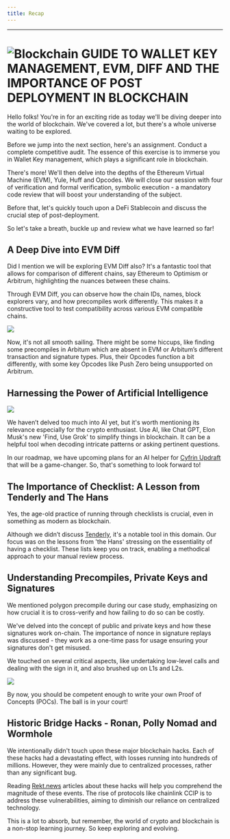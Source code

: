 ```yaml
---
title: Recap
---
```




---

# ![Blockchain](https://images.unsplash.com/photo-1560185004-65a33335a867?ixid=MnwxMjA3fDB8MHxwaG90by1wYWdlfHx8fGVufDB8fHx8) GUIDE TO WALLET KEY MANAGEMENT, EVM, DIFF AND THE IMPORTANCE OF POST DEPLOYMENT IN BLOCKCHAIN

Hello folks! You're in for an exciting ride as today we'll be diving deeper into the world of blockchain. We've covered a lot, but there's a whole universe waiting to be explored.

Before we jump into the next section, here's an assignment. Conduct a complete competitive audit. The essence of this exercise is to immerse you in Wallet Key management, which plays a significant role in blockchain.

There's more! We'll then delve into the depths of the Ethereum Virtual Machine (EVM), Yule, Huff and Opcodes. We will close our session with four of verification and formal verification, symbolic execution - a mandatory code review that will boost your understanding of the subject.

Before that, let's quickly touch upon a DeFi Stablecoin and discuss the crucial step of post-deployment.

So let's take a breath, buckle up and review what we have learned so far!

## A Deep Dive into EVM Diff

Did I mention we will be exploring EVM Diff also? It's a fantastic tool that allows for comparison of different chains, say Ethereum to Optimism or Arbitrum, highlighting the nuances between these chains.

Through EVM Diff, you can observe how the chain IDs, names, block explorers vary, and how precompiles work differently. This makes it a constructive tool to test compatibility across various EVM compatible chains.

![](https://cdn.videotap.com/d3RNbllZQnlENKKuA1Rp-72.28.png)

Now, it's not all smooth sailing. There might be some hiccups, like finding some precompiles in Arbitum which are absent in EVM or Arbitum’s different transaction and signature types. Plus, their Opcodes function a bit differently, with some key Opcodes like Push Zero being unsupported on Arbitrum.

## Harnessing the Power of Artificial Intelligence

![](https://cdn.videotap.com/swSuUGyJFrnTQu8g4kzs-104.41.png)

We haven’t delved too much into AI yet, but it's worth mentioning its relevance especially for the crypto enthusiast. Use AI, like Chat GPT, Elon Musk's new 'Find, Use Grok' to simplify things in blockchain. It can be a helpful tool when decoding intricate patterns or asking pertinent questions.

In our roadmap, we have upcoming plans for an AI helper for [Cyfrin Updraft](https://updraft.cyfrin.io) that will be a game-changer. So, that's something to look forward to!

## The Importance of Checklist: A Lesson from Tenderly and The Hans

Yes, the age-old practice of running through checklists is crucial, even in something as modern as blockchain.

Although we didn’t discuss [Tenderly](https://tenderly.co/), it's a notable tool in this domain. Our focus was on the lessons from 'the Hans' stressing on the essentiality of having a checklist. These lists keep you on track, enabling a methodical approach to your manual review process.

## Understanding Precompiles, Private Keys and Signatures

We mentioned polygon precompile during our case study, emphasizing on how crucial it is to cross-verify and how failing to do so can be costly.

We've delved into the concept of public and private keys and how these signatures work on-chain. The importance of nonce in signature replays was discussed - they work as a one-time pass for usage ensuring your signatures don't get misused.

We touched on several critical aspects, like undertaking low-level calls and dealing with the sign in it, and also brushed up on L1s and L2s.

![](https://cdn.videotap.com/wx8Rvhp7nAsmP3hocQLb-200.78.png)

By now, you should be competent enough to write your own Proof of Concepts (POCs). The ball is in your court!

## Historic Bridge Hacks - Ronan, Polly Nomad and Wormhole

We intentionally didn't touch upon these major blockchain hacks. Each of these hacks had a devastating effect, with losses running into hundreds of millions. However, they were mainly due to centralized processes, rather than any significant bug.

Reading [Rekt.news](https://www.rekt.news/) articles about these hacks will help you comprehend the magnitude of these events. The rise of protocols like chainlink CCIP is to address these vulnerabilities, aiming to diminish our reliance on centralized technology.

This is a lot to absorb, but remember, the world of crypto and blockchain is a non-stop learning journey. So keep exploring and evolving.
